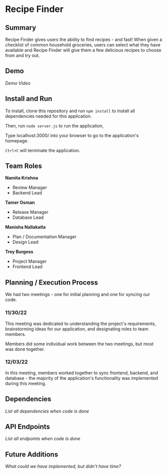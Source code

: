 
# Recipe Finder

## Summary
Recipe Finder gives users the ability to find recipes - 
and fast! When given a checklist of common household groceries,
users can select what they have available and Recipe Finder
will give them a few delicious recipes to choose from and try out.

## Demo
*Demo Video*

## Install and Run
To install, clone this repository and run ``npm install`` to install
all dependencies needed for this application.

Then, run ``node server.js`` to run the application,

Type localhost:3000/ into your browser to go to the application's homepage.

``Ctrl+C`` will terminate the application.

## Team Roles
**Namita Krishna**

* Review Manager
* Backend Lead

**Tamer Osman**

* Release Manager
* Database Lead

**Manisha Nallakatla**

* Plan / Documentation Manager
* Design Lead

**Trey Burgess**

* Project Manager
* Frontend Lead

## Planning / Execution Process
We had two meetings - one for initial planning and one for syncing our code.

### 11/30/22
This meeting was dedicated to understanding the project's requirements,
brainstorming ideas for our application, and designating roles to team members.

Members did some individual work between the two meetings, but most was done together.

### 12/03/22
In this meeting, members worked together to sync frontend, backend, and database - the
majority of the application's functionality was implemented during this meeting.

## Dependencies
*List all dependencies when code is done*

## API Endpoints
*List all endpoints when code is done*

## Future Additions
*What could we have implemented, but didn't have time?*

